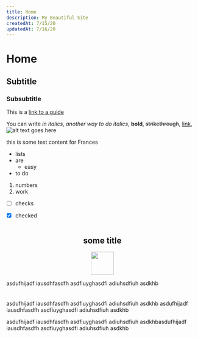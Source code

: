 ```yaml
---
title: Home
description: My Beautiful Site
createdAt: 7/15/20
updatedAt: 7/16/20
---
```


# Home 
<!-- <h1>Home</h1> -->
## Subtitle 
<!-- <h2>Subtitle</h2> -->
### Subsubtitle 
<!-- <h3>Subsubtitle</h3> -->

This is a [link to a guide](/guide-for-frances)

You can write _in italics_, *another way to do italics*, **bold**, ~~strikethrough~~, [link](https://youthful-ritchie-91079d.netlify.app/), ![alt text goes here](https://cdn.pixabay.com/photo/2015/04/23/22/00/tree-736885__340.jpg)

this is some test content for Frances

- lists
- are
  - easy
- to do


1. numbers
2. work

- [ ] checks
- [X] checked


<div style="display: flex; flex-direction: column; align-items: center; justify-content: center; width: 100%">
  <h2>some title</h2>
  <img src="https://cdn.pixabay.com/photo/2015/04/23/22/00/tree-736885__340.jpg" style="width: 60px; display: block;">
</div>

asdufhijadf iausdhfasdfh asdfiuyghasdfi adiuhsdfiuh asdkhb

<div style="padding: 4px"></div>

asdufhijadf iausdhfasdfh asdfiuyghasdfi adiuhsdfiuh asdkhb asdufhijadf iausdhfasdfh asdfiuyghasdfi adiuhsdfiuh asdkhb

asdufhijadf iausdhfasdfh asdfiuyghasdfi adiuhsdfiuh asdkhbasdufhijadf iausdhfasdfh asdfiuyghasdfi adiuhsdfiuh asdkhb